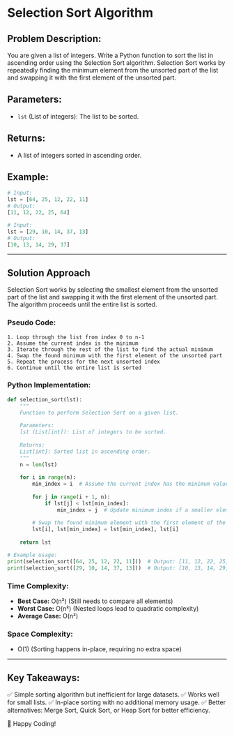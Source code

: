 # Selection Sort Algorithm

## Problem Description:
You are given a list of integers. Write a Python function to sort the list in ascending order using the Selection Sort algorithm. Selection Sort works by repeatedly finding the minimum element from the unsorted part of the list and swapping it with the first element of the unsorted part.

## Parameters:
- `lst` (List of integers): The list to be sorted.

## Returns:
- A list of integers sorted in ascending order.

## Example:

```python
# Input:
lst = [64, 25, 12, 22, 11]
# Output:
[11, 12, 22, 25, 64]

# Input:
lst = [29, 10, 14, 37, 13]
# Output:
[10, 13, 14, 29, 37]
```

---

## Solution Approach
Selection Sort works by selecting the smallest element from the unsorted part of the list and swapping it with the first element of the unsorted part. The algorithm proceeds until the entire list is sorted.

### Pseudo Code:
```plaintext
1. Loop through the list from index 0 to n-1
2. Assume the current index is the minimum
3. Iterate through the rest of the list to find the actual minimum
4. Swap the found minimum with the first element of the unsorted part
5. Repeat the process for the next unsorted index
6. Continue until the entire list is sorted
```

### Python Implementation:
```python
def selection_sort(lst):
    """
    Function to perform Selection Sort on a given list.
    
    Parameters:
    lst (List[int]): List of integers to be sorted.
    
    Returns:
    List[int]: Sorted list in ascending order.
    """
    n = len(lst)
    
    for i in range(n):
        min_index = i  # Assume the current index has the minimum value
        
        for j in range(i + 1, n):
            if lst[j] < lst[min_index]:
                min_index = j  # Update minimum index if a smaller element is found
        
        # Swap the found minimum element with the first element of the unsorted part
        lst[i], lst[min_index] = lst[min_index], lst[i]
    
    return lst

# Example usage:
print(selection_sort([64, 25, 12, 22, 11]))  # Output: [11, 12, 22, 25, 64]
print(selection_sort([29, 10, 14, 37, 13]))  # Output: [10, 13, 14, 29, 37]
```

### Time Complexity:
- **Best Case:** O(n²) (Still needs to compare all elements)
- **Worst Case:** O(n²) (Nested loops lead to quadratic complexity)
- **Average Case:** O(n²)

### Space Complexity:
- O(1) (Sorting happens in-place, requiring no extra space)

---

## Key Takeaways:
✅ Simple sorting algorithm but inefficient for large datasets.
✅ Works well for small lists.
✅ In-place sorting with no additional memory usage.
✅ Better alternatives: Merge Sort, Quick Sort, or Heap Sort for better efficiency.

🚀 Happy Coding!
